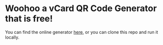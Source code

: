 # Woohoo a vCard QR Code Generator that is free!

You can find the online generator [here](https://vcard-qr-generator.netlify.app), or you can clone this repo and run it locally.

